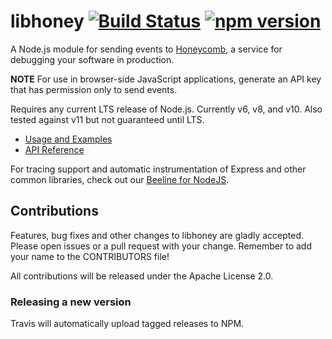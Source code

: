 # libhoney [![Build Status](https://travis-ci.org/honeycombio/libhoney-js.svg?branch=master)](https://travis-ci.org/honeycombio/libhoney-js) [![npm version](https://badge.fury.io/js/libhoney.svg)](https://badge.fury.io/js/libhoney)

A Node.js module for sending events to [Honeycomb](https://www.honeycomb.io), a service for debugging your software in production.

**NOTE** For use in browser-side JavaScript applications, generate an API key that has permission only to send events.

Requires any current LTS release of Node.js. Currently v6, v8, and v10. Also tested against v11 but not guaranteed until LTS.

- [Usage and Examples](https://docs.honeycomb.io/sdk/javascript/)
- [API Reference](https://doc.esdoc.org/github.com/honeycombio/libhoney-js/)

For tracing support and automatic instrumentation of Express and other common libraries, check out our [Beeline for NodeJS](https://github.com/honeycombio/beeline-nodejs).

## Contributions

Features, bug fixes and other changes to libhoney are gladly accepted. Please
open issues or a pull request with your change. Remember to add your name to the
CONTRIBUTORS file!

All contributions will be released under the Apache License 2.0.

### Releasing a new version

Travis will automatically upload tagged releases to NPM.
